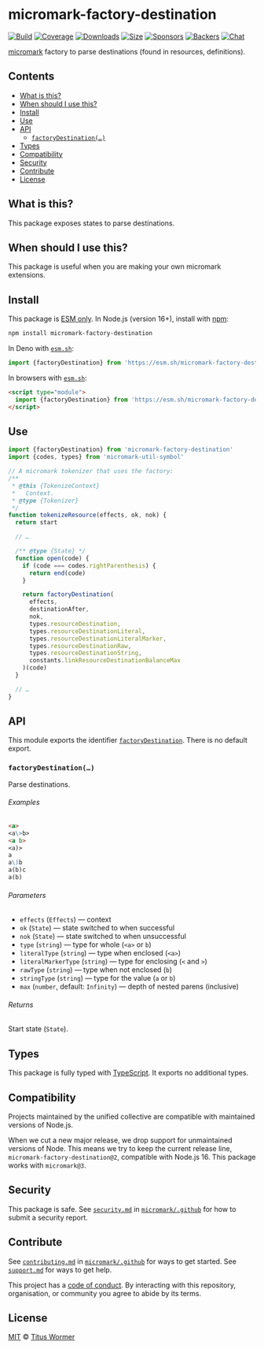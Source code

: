 # micromark-factory-destination

[![Build][build-badge]][build]
[![Coverage][coverage-badge]][coverage]
[![Downloads][downloads-badge]][downloads]
[![Size][bundle-size-badge]][bundle-size]
[![Sponsors][sponsors-badge]][opencollective]
[![Backers][backers-badge]][opencollective]
[![Chat][chat-badge]][chat]

[micromark][] factory to parse destinations (found in resources, definitions).

## Contents

* [What is this?](#what-is-this)
* [When should I use this?](#when-should-i-use-this)
* [Install](#install)
* [Use](#use)
* [API](#api)
  * [`factoryDestination(…)`](#factorydestination)
* [Types](#types)
* [Compatibility](#compatibility)
* [Security](#security)
* [Contribute](#contribute)
* [License](#license)

## What is this?

This package exposes states to parse destinations.

## When should I use this?

This package is useful when you are making your own micromark extensions.

## Install

This package is [ESM only][esm].
In Node.js (version 16+), install with [npm][]:

```sh
npm install micromark-factory-destination
```

In Deno with [`esm.sh`][esmsh]:

```js
import {factoryDestination} from 'https://esm.sh/micromark-factory-destination@1'
```

In browsers with [`esm.sh`][esmsh]:

```html
<script type="module">
  import {factoryDestination} from 'https://esm.sh/micromark-factory-destination@1?bundle'
</script>
```

## Use

```js
import {factoryDestination} from 'micromark-factory-destination'
import {codes, types} from 'micromark-util-symbol'

// A micromark tokenizer that uses the factory:
/**
 * @this {TokenizeContext}
 *   Context.
 * @type {Tokenizer}
 */
function tokenizeResource(effects, ok, nok) {
  return start

  // …

  /** @type {State} */
  function open(code) {
    if (code === codes.rightParenthesis) {
      return end(code)
    }

    return factoryDestination(
      effects,
      destinationAfter,
      nok,
      types.resourceDestination,
      types.resourceDestinationLiteral,
      types.resourceDestinationLiteralMarker,
      types.resourceDestinationRaw,
      types.resourceDestinationString,
      constants.linkResourceDestinationBalanceMax
    )(code)
  }

  // …
}
```

## API

This module exports the identifier
[`factoryDestination`][api-factory-destination].
There is no default export.

### `factoryDestination(…)`

Parse destinations.

###### Examples

```markdown
<a>
<a\>b>
<a b>
<a)>
a
a\)b
a(b)c
a(b)
```

###### Parameters

* `effects` (`Effects`)
  — context
* `ok` (`State`)
  — state switched to when successful
* `nok` (`State`)
  — state switched to when unsuccessful
* `type` (`string`)
  — type for whole (`<a>` or `b`)
* `literalType` (`string`)
  — type when enclosed (`<a>`)
* `literalMarkerType` (`string`)
  — type for enclosing (`<` and `>`)
* `rawType` (`string`)
  — type when not enclosed (`b`)
* `stringType` (`string`)
  — type for the value (`a` or `b`)
* `max` (`number`, default: `Infinity`)
  — depth of nested parens (inclusive)

###### Returns

Start state (`State`).

## Types

This package is fully typed with [TypeScript][].
It exports no additional types.

## Compatibility

Projects maintained by the unified collective are compatible with maintained
versions of Node.js.

When we cut a new major release, we drop support for unmaintained versions of
Node.
This means we try to keep the current release line,
`micromark-factory-destination@2`, compatible with Node.js 16.
This package works with `micromark@3`.

## Security

This package is safe.
See [`security.md`][securitymd] in [`micromark/.github`][health] for how to
submit a security report.

## Contribute

See [`contributing.md`][contributing] in [`micromark/.github`][health] for ways
to get started.
See [`support.md`][support] for ways to get help.

This project has a [code of conduct][coc].
By interacting with this repository, organisation, or community you agree to
abide by its terms.

## License

[MIT][license] © [Titus Wormer][author]

<!-- Definitions -->

[api-factory-destination]: #factorydestination

[author]: https://wooorm.com

[backers-badge]: https://opencollective.com/unified/backers/badge.svg

[build]: https://github.com/micromark/micromark/actions

[build-badge]: https://github.com/micromark/micromark/workflows/main/badge.svg

[bundle-size]: https://bundlejs.com/?q=micromark-factory-destination

[bundle-size-badge]: https://img.shields.io/badge/dynamic/json?label=minzipped%20size&query=$.size.compressedSize&url=https://deno.bundlejs.com/?q=micromark-factory-destination

[chat]: https://github.com/micromark/micromark/discussions

[chat-badge]: https://img.shields.io/badge/chat-discussions-success.svg

[coc]: https://github.com/micromark/.github/blob/main/code-of-conduct.md

[contributing]: https://github.com/micromark/.github/blob/main/contributing.md

[coverage]: https://codecov.io/github/micromark/micromark

[coverage-badge]: https://img.shields.io/codecov/c/github/micromark/micromark.svg

[downloads]: https://www.npmjs.com/package/micromark-factory-destination

[downloads-badge]: https://img.shields.io/npm/dm/micromark-factory-destination.svg

[esm]: https://gist.github.com/sindresorhus/a39789f98801d908bbc7ff3ecc99d99c

[esmsh]: https://esm.sh

[health]: https://github.com/micromark/.github

[license]: https://github.com/micromark/micromark/blob/main/license

[micromark]: https://github.com/micromark/micromark

[npm]: https://docs.npmjs.com/cli/install

[opencollective]: https://opencollective.com/unified

[securitymd]: https://github.com/micromark/.github/blob/main/security.md

[sponsors-badge]: https://opencollective.com/unified/sponsors/badge.svg

[support]: https://github.com/micromark/.github/blob/main/support.md

[typescript]: https://www.typescriptlang.org
